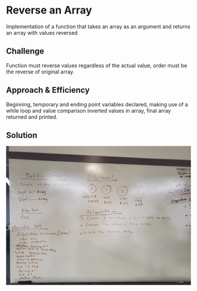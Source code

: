 # Reverse an Array
Implementation of a function that takes an array as an argument and returns an array with values reversed

## Challenge
Function must reverse values regardless of the actual value, order must be the reverse of original array.

## Approach & Efficiency
Beginning, temporary and ending point variables declared, making use of a while loop and value comparison inverted values in array, final array returned and printed.
## Solution
![array-reversed WB](assets/array-reverse.jpg)
